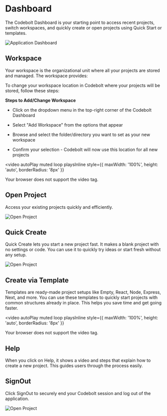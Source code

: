 # Dashboard

The Codebolt Dashboard is your starting point to access recent projects, switch workspaces, and quickly create or open projects using Quick Start or templates.


![Application Dashboard](/onboarding/5.png)

## Workspace

Your workspace is the organizational unit where all your projects are stored and managed. The workspace provides:

To change your workspace location in Codebolt where your projects will be stored, follow these steps:

**Steps to Add/Change Workspace**
- Click on the dropdown menu in the top-right corner of the Codebolt Dashboard

- Select "Add Workspace" from the options that appear

- Browse and select the folder/directory you want to set as your new workspace

- Confirm your selection - Codebolt will now use this location for all new projects

<video 
  autoPlay 
  muted 
  loop 
  playsInline
  style={{
    maxWidth: '100%',
    height: 'auto',
    borderRadius: '8px'
  }}
>
  <source src="/onboarding/video/workspace.mp4" type="video/mp4" />
  Your browser does not support the video tag.
</video>



## Open Project

Access your existing projects quickly and efficiently.


![Open Project](/onboarding/video/openproject.gif)


## Quick Create

Quick Create lets you start a new project fast. It makes a blank project with no settings or code. You can use it to quickly try ideas or start fresh without any setup.

![Open Project](/onboarding/video/quick.gif)

## Create via Template

Templates are ready-made project setups like Empty, React, Node, Express, Next, and more. You can use these templates to quickly start projects with common structures already in place. This helps you save time and get going faster.

<video 
  autoPlay 
  muted 
  loop 
  playsInline
  style={{
    maxWidth: '100%',
    height: 'auto',
    borderRadius: '8px'
  }}
>
  <source src="/onboarding/video/template.mp4" type="video/mp4" />
  Your browser does not support the video tag.
</video>



## Help 

When you click on Help, it shows a video and steps that explain how to create a new project. This guides users through the process easily.

<!-- <video 
  autoPlay 
  muted 
  loop 
  playsInline
  style={{
    maxWidth: '100%',
    height: 'auto',
    borderRadius: '8px'
  }}
>
  <source src="/onboarding/video/help.mp4" type="video/mp4" />
  Your browser does not support the video tag.
</video> -->

<!-- <video 
  autoPlay 
  muted 
  loop 
  playsInline
  style={{
    maxWidth: '100%',
    height: 'auto',
    borderRadius: '8px'
  }}
>
  <source src="/onboarding/video/template.mp4" type="video/mp4" />
  Your browser does not support the video tag.
</video> -->

## SignOut

Click SignOut to securely end your Codebolt session and log out of the application.

![Open Project](/onboarding/singout.png)
